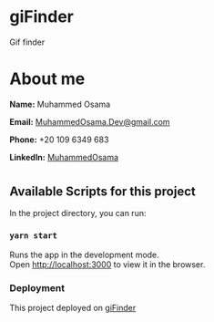 # giFinder
Gif finder

# About me

**Name:** Muhammed Osama

**Email:** MuhammedOsama.Dev@gmail.com

**Phone:** +20 109 6349 683

**LinkedIn:** [MuhammedOsama](https://linkedin.com/in/mu7ammedosama)

#
## Available Scripts for this project

In the project directory, you can run:

### `yarn start`

Runs the app in the development mode.\
Open [http://localhost:3000](http://localhost:3000) to view it in the browser.

### Deployment

This project deployed on [giFinder](https://gi-finder.vercel.app/)
